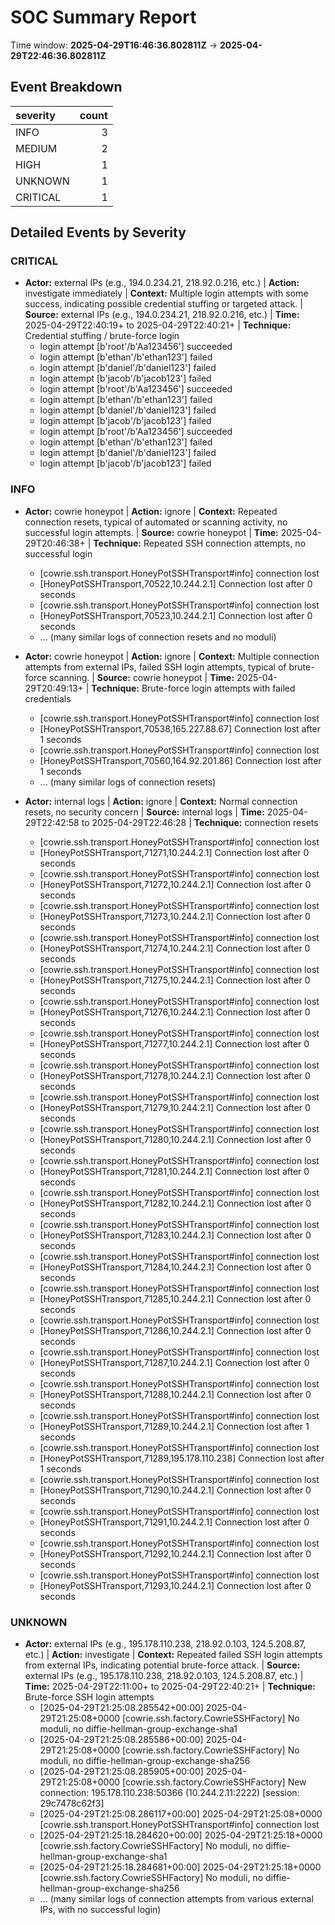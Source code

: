 # SOC Summary Report

Time window: **2025-04-29T16:46:36.802811Z** → **2025-04-29T22:46:36.802811Z**

## Event Breakdown

| severity   |   count |
|:-----------|--------:|
| INFO       |       3 |
| MEDIUM     |       2 |
| HIGH       |       1 |
| UNKNOWN    |       1 |
| CRITICAL   |       1 |

## Detailed Events by Severity

### CRITICAL

- **Actor:** external IPs (e.g., 194.0.234.21, 218.92.0.216, etc.) | **Action:** investigate immediately | **Context:** Multiple login attempts with some success, indicating possible credential stuffing or targeted attack. | **Source:** external IPs (e.g., 194.0.234.21, 218.92.0.216, etc.) | **Time:** 2025-04-29T22:40:19+ to 2025-04-29T22:40:21+ | **Technique:** Credential stuffing / brute-force login
    - login attempt [b'root'/b'Aa123456'] succeeded
    - login attempt [b'ethan'/b'ethan123'] failed
    - login attempt [b'daniel'/b'daniel123'] failed
    - login attempt [b'jacob'/b'jacob123'] failed
    - login attempt [b'root'/b'Aa123456'] succeeded
    - login attempt [b'ethan'/b'ethan123'] failed
    - login attempt [b'daniel'/b'daniel123'] failed
    - login attempt [b'jacob'/b'jacob123'] failed
    - login attempt [b'root'/b'Aa123456'] succeeded
    - login attempt [b'ethan'/b'ethan123'] failed
    - login attempt [b'daniel'/b'daniel123'] failed
    - login attempt [b'jacob'/b'jacob123'] failed

### INFO

- **Actor:** cowrie honeypot | **Action:** ignore | **Context:** Repeated connection resets, typical of automated or scanning activity, no successful login attempts. | **Source:** cowrie honeypot | **Time:** 2025-04-29T20:46:38+ | **Technique:** Repeated SSH connection attempts, no successful login
    - [cowrie.ssh.transport.HoneyPotSSHTransport#info] connection lost
    - [HoneyPotSSHTransport,70522,10.244.2.1] Connection lost after 0 seconds
    - [cowrie.ssh.transport.HoneyPotSSHTransport#info] connection lost
    - [HoneyPotSSHTransport,70523,10.244.2.1] Connection lost after 0 seconds
    - ... (many similar logs of connection resets and no moduli)

- **Actor:** cowrie honeypot | **Action:** ignore | **Context:** Multiple connection attempts from external IPs, failed SSH login attempts, typical of brute-force scanning. | **Source:** cowrie honeypot | **Time:** 2025-04-29T20:49:13+ | **Technique:** Brute-force login attempts with failed credentials
    - [cowrie.ssh.transport.HoneyPotSSHTransport#info] connection lost
    - [HoneyPotSSHTransport,70538,165.227.88.67] Connection lost after 1 seconds
    - [cowrie.ssh.transport.HoneyPotSSHTransport#info] connection lost
    - [HoneyPotSSHTransport,70560,164.92.201.86] Connection lost after 1 seconds
    - ... (many similar logs of connection resets)

- **Actor:** internal logs | **Action:** ignore | **Context:** Normal connection resets, no security concern | **Source:** internal logs | **Time:** 2025-04-29T22:42:58 to 2025-04-29T22:46:28 | **Technique:** connection resets
    - [cowrie.ssh.transport.HoneyPotSSHTransport#info] connection lost
    - [HoneyPotSSHTransport,71271,10.244.2.1] Connection lost after 0 seconds
    - [cowrie.ssh.transport.HoneyPotSSHTransport#info] connection lost
    - [HoneyPotSSHTransport,71272,10.244.2.1] Connection lost after 0 seconds
    - [cowrie.ssh.transport.HoneyPotSSHTransport#info] connection lost
    - [HoneyPotSSHTransport,71273,10.244.2.1] Connection lost after 0 seconds
    - [cowrie.ssh.transport.HoneyPotSSHTransport#info] connection lost
    - [HoneyPotSSHTransport,71274,10.244.2.1] Connection lost after 0 seconds
    - [cowrie.ssh.transport.HoneyPotSSHTransport#info] connection lost
    - [HoneyPotSSHTransport,71275,10.244.2.1] Connection lost after 0 seconds
    - [cowrie.ssh.transport.HoneyPotSSHTransport#info] connection lost
    - [HoneyPotSSHTransport,71276,10.244.2.1] Connection lost after 0 seconds
    - [cowrie.ssh.transport.HoneyPotSSHTransport#info] connection lost
    - [HoneyPotSSHTransport,71277,10.244.2.1] Connection lost after 0 seconds
    - [cowrie.ssh.transport.HoneyPotSSHTransport#info] connection lost
    - [HoneyPotSSHTransport,71278,10.244.2.1] Connection lost after 0 seconds
    - [cowrie.ssh.transport.HoneyPotSSHTransport#info] connection lost
    - [HoneyPotSSHTransport,71279,10.244.2.1] Connection lost after 0 seconds
    - [cowrie.ssh.transport.HoneyPotSSHTransport#info] connection lost
    - [HoneyPotSSHTransport,71280,10.244.2.1] Connection lost after 0 seconds
    - [cowrie.ssh.transport.HoneyPotSSHTransport#info] connection lost
    - [HoneyPotSSHTransport,71281,10.244.2.1] Connection lost after 0 seconds
    - [cowrie.ssh.transport.HoneyPotSSHTransport#info] connection lost
    - [HoneyPotSSHTransport,71282,10.244.2.1] Connection lost after 0 seconds
    - [cowrie.ssh.transport.HoneyPotSSHTransport#info] connection lost
    - [HoneyPotSSHTransport,71283,10.244.2.1] Connection lost after 0 seconds
    - [cowrie.ssh.transport.HoneyPotSSHTransport#info] connection lost
    - [HoneyPotSSHTransport,71284,10.244.2.1] Connection lost after 0 seconds
    - [cowrie.ssh.transport.HoneyPotSSHTransport#info] connection lost
    - [HoneyPotSSHTransport,71285,10.244.2.1] Connection lost after 0 seconds
    - [cowrie.ssh.transport.HoneyPotSSHTransport#info] connection lost
    - [HoneyPotSSHTransport,71286,10.244.2.1] Connection lost after 0 seconds
    - [cowrie.ssh.transport.HoneyPotSSHTransport#info] connection lost
    - [HoneyPotSSHTransport,71287,10.244.2.1] Connection lost after 0 seconds
    - [cowrie.ssh.transport.HoneyPotSSHTransport#info] connection lost
    - [HoneyPotSSHTransport,71288,10.244.2.1] Connection lost after 0 seconds
    - [cowrie.ssh.transport.HoneyPotSSHTransport#info] connection lost
    - [HoneyPotSSHTransport,71289,10.244.2.1] Connection lost after 1 seconds
    - [cowrie.ssh.transport.HoneyPotSSHTransport#info] connection lost
    - [HoneyPotSSHTransport,71289,195.178.110.238] Connection lost after 1 seconds
    - [cowrie.ssh.transport.HoneyPotSSHTransport#info] connection lost
    - [HoneyPotSSHTransport,71290,10.244.2.1] Connection lost after 0 seconds
    - [cowrie.ssh.transport.HoneyPotSSHTransport#info] connection lost
    - [HoneyPotSSHTransport,71291,10.244.2.1] Connection lost after 0 seconds
    - [cowrie.ssh.transport.HoneyPotSSHTransport#info] connection lost
    - [HoneyPotSSHTransport,71292,10.244.2.1] Connection lost after 0 seconds
    - [cowrie.ssh.transport.HoneyPotSSHTransport#info] connection lost
    - [HoneyPotSSHTransport,71293,10.244.2.1] Connection lost after 0 seconds

### UNKNOWN

- **Actor:** external IPs (e.g., 195.178.110.238, 218.92.0.103, 124.5.208.87, etc.) | **Action:** investigate | **Context:** Repeated failed SSH login attempts from external IPs, indicating potential brute-force attack. | **Source:** external IPs (e.g., 195.178.110.238, 218.92.0.103, 124.5.208.87, etc.) | **Time:** 2025-04-29T22:11:00+ to 2025-04-29T22:40:21+ | **Technique:** Brute-force SSH login attempts
    - [2025-04-29T21:25:08.285542+00:00] 2025-04-29T21:25:08+0000 [cowrie.ssh.factory.CowrieSSHFactory] No moduli, no diffie-hellman-group-exchange-sha1
    - [2025-04-29T21:25:08.285586+00:00] 2025-04-29T21:25:08+0000 [cowrie.ssh.factory.CowrieSSHFactory] No moduli, no diffie-hellman-group-exchange-sha256
    - [2025-04-29T21:25:08.285905+00:00] 2025-04-29T21:25:08+0000 [cowrie.ssh.factory.CowrieSSHFactory] New connection: 195.178.110.238:50366 (10.244.2.11:2222) [session: 29c7478c62f3]
    - [2025-04-29T21:25:08.286117+00:00] 2025-04-29T21:25:08+0000 [cowrie.ssh.transport.HoneyPotSSHTransport#info] connection lost
    - [2025-04-29T21:25:18.284620+00:00] 2025-04-29T21:25:18+0000 [cowrie.ssh.factory.CowrieSSHFactory] No moduli, no diffie-hellman-group-exchange-sha1
    - [2025-04-29T21:25:18.284681+00:00] 2025-04-29T21:25:18+0000 [cowrie.ssh.factory.CowrieSSHFactory] No moduli, no diffie-hellman-group-exchange-sha256
    - ... (many similar logs of connection attempts from various external IPs, with no successful login)


